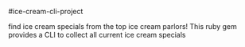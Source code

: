 #ice-cream-cli-project

find ice cream specials from the top ice cream parlors! This ruby gem provides a CLI to collect all current ice cream specials  
